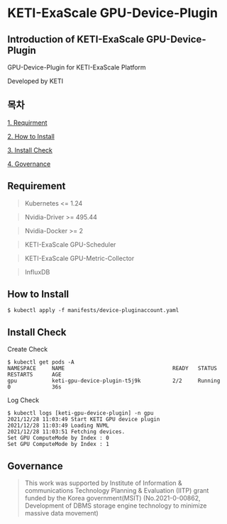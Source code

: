 # KETI-ExaScale GPU-Device-Plugin
## Introduction of KETI-ExaScale GPU-Device-Plugin
GPU-Device-Plugin for KETI-ExaScale Platform

Developed by KETI
## 목차
[1. Requirment](#requirement)

[2. How to Install](#how-to-install)

[3. Install Check](#install-check)

[4. Governance](#governance)
## Requirement
> Kubernetes <= 1.24

> Nvidia-Driver >= 495.44

> Nvidia-Docker >= 2

> KETI-ExaScale GPU-Scheduler

> KETI-ExaScale GPU-Metric-Collector

> InfluxDB
## How to Install
    $ kubectl apply -f manifests/device-pluginaccount.yaml
## Install Check
Create Check

    $ kubectl get pods -A
    NAMESPACE     NAME                                  READY   STATUS      RESTARTS      AGE
    gpu           keti-gpu-device-plugin-t5j9k          2/2     Running     0             36s
Log Check

    $ kubectl logs [keti-gpu-device-plugin] -n gpu
    2021/12/28 11:03:49 Start KETI GPU device plugin
    2021/12/28 11:03:49 Loading NVML
    2021/12/28 11:03:51 Fetching devices.
    Set GPU ComputeMode by Index : 0
    Set GPU ComputeMode by Index : 1

## Governance
> This work was supported by Institute of Information & communications Technology Planning & Evaluation (IITP) grant funded by the Korea government(MSIT) (No.2021-0-00862, Development of DBMS storage engine technology to minimize massive data movement)
